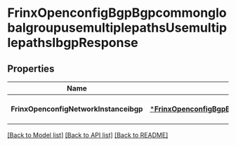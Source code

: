 # FrinxOpenconfigBgpBgpcommonglobalgroupusemultiplepathsUsemultiplepathsIbgpResponse

## Properties
Name | Type | Description | Notes
------------ | ------------- | ------------- | -------------
**FrinxOpenconfigNetworkInstanceibgp** | [***FrinxOpenconfigBgpBgpcommonglobalgroupusemultiplepathsUsemultiplepathsIbgp**](frinx.openconfig.bgp.bgpcommonglobalgroupusemultiplepaths.usemultiplepaths.Ibgp.md) |  | [optional] [default to null]

[[Back to Model list]](../README.md#documentation-for-models) [[Back to API list]](../README.md#documentation-for-api-endpoints) [[Back to README]](../README.md)


